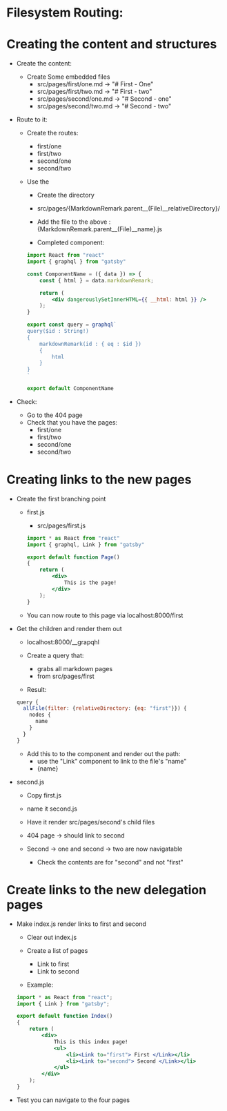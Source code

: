 # Filesystem Routing:

# Creating the content and structures
* Create the content:
    * Create Some embedded files
        * src/pages/first/one.md -> "# First - One"
        * src/pages/first/two.md -> "# First - two"
        * src/pages/second/one.md -> "# Second - one"
        * src/pages/second/two.md -> "# Second - two"

* Route to it:
    * Create the routes:
        * first/one
        * first/two
        * second/one
        * second/two

    * Use the 
        * Create the directory
        * src/pages/{MarkdownRemark.parent__(File)__relativeDirectory}/
        * Add the file to the above : {MarkdownRemark.parent__(File)__name}.js    

        * Completed component:
        ```jsx
        import React from "react"
        import { graphql } from "gatsby"

        const ComponentName = ({ data }) => {
            const { html } = data.markdownRemark;

            return (
                <div dangerouslySetInnerHTML={{ __html: html }} />
            );
        }

        export const query = graphql`
        query($id : String!)
        {
            markdownRemark(id : { eq : $id })
            {
                html
            }
        }
        `

        export default ComponentName
        ```

* Check:
    * Go to the 404 page
    * Check that you have the pages:
        * first/one
        * first/two
        * second/one
        * second/two

# Creating links to the new pages

* Create the first branching point
    * first.js
        * src/pages/first.js
        ```jsx
        import * as React from "react"
        import { graphql, Link } from "gatsby"

        export default function Page()
        {
            return (
                <div>
                    This is the page!
                </div>
            );
        }
        ```

    * You can now route to this page via localhost:8000/first

* Get the children and render them out
    * localhost:8000/__grapqhl
    * Create a query that:
        * grabs all markdown pages
        * from src/pages/first

    * Result:
    ```js
    query {
      allFile(filter: {relativeDirectory: {eq: "first"}}) {
        nodes {
          name
        }
      }
    }
    ```

    * Add this to to the component and render out the path:
        * use the "Link" component to link to the file's "name"
        * <Link to={name}> {name} </Link>

* second.js
    * Copy first.js
    * name it second.js
    * Have it render src/pages/second's child files

    * 404 page -> should link to second
    * Second -> one and second -> two are now navigatable
        * Check the contents are for "second" and not "first"

# Create links to the new delegation pages
* Make index.js render links to first and second
    * Clear out index.js
    * Create a list of pages
        * Link to first
        * Link to second

    * Example:
    ```jsx
    import * as React from "react";
    import { Link } from "gatsby";

    export default function Index()
    {
        return (
            <div>
                This is this index page!
                <ul>
                    <li><Link to="first"> First </Link></li>
                    <li><Link to="second"> Second </Link></li>
                </ul>
            </div>
        );
    }
    ```

* Test you can navigate to the four pages
